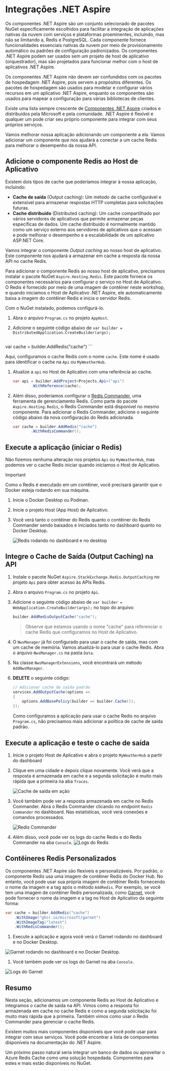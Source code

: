 # Integrações .NET Aspire

Os componentes .NET Aspire são um conjunto selecionado de pacotes NuGet especificamente escolhidos para facilitar a integração de aplicações nativas da nuvem com serviços e plataformas proeminentes, incluindo, mas não se limitando a, Redis e PostgreSQL. Cada componente fornece funcionalidades essenciais nativas da nuvem por meio de provisionamento automático ou padrões de configuração padronizados. Os componentes .NET Aspire podem ser usados sem um projeto de host de aplicativo (orquestrador), mas são projetados para funcionar melhor com o host de aplicativos .NET Aspire.

Os componentes .NET Aspire não devem ser confundidos com os pacotes de hospedagem .NET Aspire, pois servem a propósitos diferentes. Os pacotes de hospedagem são usados para modelar e configurar vários recursos em um aplicativo .NET Aspire, enquanto os componentes são usados para mapear a configuração para várias bibliotecas de clientes.

Existe uma lista sempre crescente de [Componentes .NET Aspire](https://learn.microsoft.com/dotnet/aspire/fundamentals/components-overview?tabs=dotnet-cli#available-components) criados e distribuídos pela Microsoft e pela comunidade. .NET Aspire é flexível e qualquer um pode criar seu próprio componente para integrar com seus próprios serviços.

Vamos melhorar nossa aplicação adicionando um componente a ela. Vamos adicionar um componente que nos ajudará a conectar a um cache Redis para melhorar o desempenho da nossa API.

## Adicione o componente Redis ao Host de Aplicativo

Existem dois tipos de cache que poderíamos integrar à nossa aplicação, incluindo:

- **Cache de saída** (Output caching): Um método de cache configurável e extensível para armazenar respostas HTTP completas para solicitações futuras.
- **Cache distribuído** (Distributed caching): Um cache compartilhado por vários servidores de aplicativos que permite armazenar peças específicas de dados. Um cache distribuído é normalmente mantido como um serviço externo aos servidores de aplicativos que o acessam e pode melhorar o desempenho e a escalabilidade de um aplicativo ASP.NET Core.

Vamos integrar o componente _Output caching_ ao nosso host de aplicativo. Este componente nos ajudará a armazenar em cache a resposta da nossa API no cache Redis.

Para adicionar o componente Redis ao nosso host de aplicativo, precisamos instalar o pacote NuGet `Aspire.Hosting.Redis`. Este pacote fornece os componentes necessários para configurar o serviço no Host de Aplicativo. O Redis é fornecido por meio de uma imagem de contêiner neste workshop, e quando iniciamos o Host de Aplicativo .NET Aspire, ele automaticamente baixa a imagem do contêiner Redis e inicia o servidor Redis.

Com o NuGet instalado, podemos configurá-lo.

1. Abra o arquivo `Program.cs` no projeto `AppHost`.
1. Adicione o seguinte código abaixo de `var builder = DistributedApplication.CreateBuilder(args);`

    ```csharp

 var cache = builder.AddRedis("cache")
    ```

 Aqui, configuramos o cache Redis com o nome `cache`. Este nome é usado para identificar o cache na `Api` ou `MyWeatherHub`.

1. Atualize a `api` no Host de Aplicativo com uma referência ao cache.

    ```csharp
    var api = builder.AddProject<Projects.Api>("api")
            .WithReference(cache);
    ```

1. Além disso, poderíamos configurar o [Redis Commander](https://joeferner.github.io/redis-commander/), uma ferramenta de gerenciamento Redis. Como parte do pacote `Aspire.Hosting.Redis`, o Redis Commander está disponível no mesmo componente. Para adicionar o Redis Commander, adicione o seguinte código abaixo da nova configuração do Redis adicionada.

    ```csharp
    var cache = builder.AddRedis("cache")
            .WithRedisCommander();
    ```

## Execute a aplicação (iniciar o Redis)

Não fizemos nenhuma alteração nos projetos `Api` ou `MyWeatherHub`, mas podemos ver o cache Redis iniciar quando iniciamos o Host de Aplicativo.

> [!IMPORTANT]
> Como o Redis é executado em um contêiner, você precisará garantir que o Docker esteja rodando em sua máquina.

1. Inicie o Docker Desktop ou Podman.
1. Inicie o projeto Host (App Host) de Aplicativo.
1. Você verá tanto o contêiner do Redis quanto o contêiner do Redis Commander sendo baixados e iniciados tanto no dashboard quanto no Docker Desktop.

    ![Redis rodando no dashboard e no desktop](.../media/redis-started.png)

## Integre o Cache de Saída (Output Caching) na API

1. Instale o pacote NuGet `Aspire.StackExchange.Redis.OutputCaching` no projeto `Api` para obter acesso às APIs Redis.
1. Abra o arquivo `Program.cs` no projeto `Api`.
1. Adicione o seguinte código abaixo de `var builder = WebApplication.CreateBuilder(args);` no topo do arquivo:

    ```csharp
    builder.AddRedisOutputCache("cache");
    ```

    > Observe que estamos usando o nome "cache" para referenciar o cache Redis que configuramos no Host de Aplicativo.

1. O `NwsManager` já foi configurado para usar o cache de saída, mas com um cache de memória. Vamos atualizá-lo para usar o cache Redis. Abra o arquivo `NwsManager.cs` na pasta `Data`.
1. Na classe `NwsManagerExtensions`, você encontrará um método `AddNwsManager`.
1. **DELETE** o seguinte código:

    ```csharp
    // Adicionar cache de saída padrão
    services.AddOutputCache(options =>
    {
        options.AddBasePolicy(builder => builder.Cache());
    });
    ```

    Como configuramos a aplicação para usar o cache Redis no arquivo `Program.cs`, não precisamos mais adicionar a política de cache de saída padrão.

## Execute a aplicação e teste o cache de saída

1. Inicie o projeto Host de Aplicativo e abra o projeto `MyWeatherHub` a partir do dashboard
1. Clique em uma cidade e depois clique novamente. Você verá que a resposta é armazenada em cache e a segunda solicitação é muito mais rápida que a primeira na aba `Traces`.

    ![Cache de saída em ação](.../media/output-caching.png)

1. Você também pode ver a resposta armazenada em cache no Redis Commander. Abra o Redis Commander clicando no endpoint `Redis Commander` no dashboard. Nas estatísticas, você verá conexões e comandos processados.

    ![Redis Commander](.../media/redis-commander.png)

1. Além disso, você pode ver os logs do cache Redis e do Redis Commander na aba `Console`.
    ![Logs do Redis](.../media/redis-logs.png)

## Contêineres Redis Personalizados

Os componentes .NET Aspire são flexíveis e personalizáveis. Por padrão, o componente Redis usa uma imagem de contêiner Redis do Docker Hub. No entanto, você pode usar sua própria imagem de contêiner Redis fornecendo o nome da imagem e a tag após o método `AddRedis`. Por exemplo, se você tem uma imagem de contêiner Redis personalizada, como [Garnet](https://github.com/microsoft/garnet), você pode fornecer o nome da imagem e a tag no Host de Aplicativo da seguinte forma:

```csharp
var cache = builder.AddRedis("cache")
    .WithImage("ghcr.io/microsoft/garnet")
    .WithImageTag("latest")
    .WithRedisCommander();
```

1. Execute a aplicação e agora você verá o Garnet rodando no dashboard e no Docker Desktop.

 ![Garnet rodando no dashboard e no Docker Desktop.](.../media/garnet-started.png)

1. Você também pode ver os logs do Garnet na aba `Console`.

 ![Logs do Garnet](.../media/garnet-logs.png)

## Resumo

Nesta seção, adicionamos um componente Redis ao Host de Aplicativo e integramos o cache de saída na API. Vimos como a resposta foi armazenada em cache no cache Redis e como a segunda solicitação foi muito mais rápida que a primeira. Também vimos como usar o Redis Commander para gerenciar o cache Redis.

Existem muitos mais componentes disponíveis que você pode usar para integrar com seus serviços. Você pode encontrar a lista de componentes disponíveis na documentação do .NET Aspire.

Um próximo passo natural seria integrar um banco de dados ou aproveitar o Azure Redis Cache como uma solução hospedada. Componentes para estes e mais estão disponíveis no NuGet.
